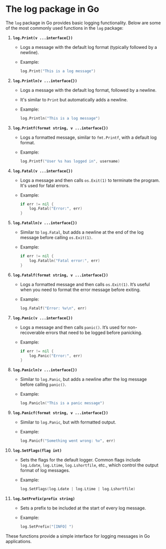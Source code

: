 # The log package in Go

The `log` package in Go provides basic logging functionality. Below are some of the most commonly used functions in the `log` package:

1. **`log.Print(v ...interface{})`**
   * Logs a message with the default log format (typically followed by a newline).
   *   Example:

       ```go
       log.Print("This is a log message")
       ```
2. **`log.Println(v ...interface{})`**
   * Logs a message with the default log format, followed by a newline.
   * It's similar to `Print` but automatically adds a newline.
   *   Example:

       ```go
       log.Println("This is a log message")
       ```
3. **`log.Printf(format string, v ...interface{})`**
   * Logs a formatted message, similar to `fmt.Printf`, with a default log format.
   *   Example:

       ```go
       log.Printf("User %s has logged in", username)
       ```
4. **`log.Fatal(v ...interface{})`**
   * Logs a message and then calls `os.Exit(1)` to terminate the program. It's used for fatal errors.
   *   Example:

       ```go
       if err != nil {
           log.Fatal("Error:", err)
       }
       ```
5. **`log.Fatalln(v ...interface{})`**
   * Similar to `log.Fatal`, but adds a newline at the end of the log message before calling `os.Exit(1)`.
   *   Example:

       ```go
       if err != nil {
           log.Fatalln("Fatal error:", err)
       }
       ```
6. **`log.Fatalf(format string, v ...interface{})`**
   * Logs a formatted message and then calls `os.Exit(1)`. It’s useful when you need to format the error message before exiting.
   *   Example:

       ```go
       log.Fatalf("Error: %v\n", err)
       ```
7. **`log.Panic(v ...interface{})`**
   * Logs a message and then calls `panic()`. It’s used for non-recoverable errors that need to be logged before panicking.
   *   Example:

       ```go
       if err != nil {
           log.Panic("Error:", err)
       }
       ```
8. **`log.Panicln(v ...interface{})`**
   * Similar to `log.Panic`, but adds a newline after the log message before calling `panic()`.
   *   Example:

       ```go
       log.Panicln("This is a panic message")
       ```
9. **`log.Panicf(format string, v ...interface{})`**
   * Similar to `log.Panic`, but with formatted output.
   *   Example:

       ```go
       log.Panicf("Something went wrong: %v", err)
       ```
10. **`log.SetFlags(flag int)`**
    * Sets the flags for the default logger. Common flags include `log.Ldate`, `log.Ltime`, `log.Lshortfile`, etc., which control the output format of log messages.
    *   Example:

        ```go
        log.SetFlags(log.Ldate | log.Ltime | log.Lshortfile)
        ```
11. **`log.SetPrefix(prefix string)`**
    * Sets a prefix to be included at the start of every log message.
    *   Example:

        ```go
        log.SetPrefix("[INFO] ")
        ```

These functions provide a simple interface for logging messages in Go applications.
